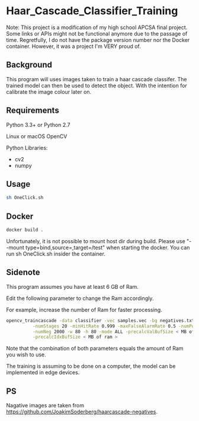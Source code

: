  # Haar_Cascade_Classifier_Training

Note: This project is a modification of my high school APCSA final project. Some links or APIs might not be functional anymore due to the passage of time. 
Regretfully, I do not have the package version number nor the Docker container. However, it was a project I'm VERY proud of. 

## Background

This program will uses images taken to train a haar cascade classifer. 
The trained model can then be used to detect the object. With the intention for calibrate the image colour later on.

## Requirements
Python 3.3+ or Python 2.7

Linux or macOS
OpenCV


Python Libraries:

 * cv2
 * numpy


## Usage


```bash
sh OneClick.sh
```

## Docker

```bash
docker build .
```

Unfortunately, it is not possible to mount host dir during build. 
Please use "--mount type=bind,source=<host dir>,target=/test" when starting the docker. You can run sh OneClick.sh insider the container.

## Sidenote

This program assumes you have at least 6 GB of Ram.

Edit the following parameter to change the Ram accordingly.

For example, increase the number of Ram for faster processing.

```bash
opencv_traincascade -data classifier -vec samples.vec -bg negatives.txt\
          -numStages 20 -minHitRate 0.999 -maxFalseAlarmRate 0.5 -numPos 1000\
          -numNeg 2000 -w 80 -h 80 -mode ALL -precalcValBufSize < MB of ram >\
          -precalcIdxBufSize < MB of ram >
```

Note that the combination of both parameters equals the amount of Ram you wish to use.

The training is assuming to be done on a computer, the model can be implemented in edge devices. 
 
## PS
 
Nagative images are taken from https://github.com/JoakimSoderberg/haarcascade-negatives. 
